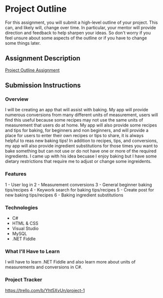 # Project Outline
For this assignment, you will submit a high-level outline of your project. This can, and likely will, change over time. In particular, your mentor will provide direction and feedback to help sharpen your ideas. So don't worry if you feel unsure about some aspects of the outline or if you have to change some things later.

## Assignment Description
[Project Outline Assignment](https://education.launchcode.org/liftoff/modules/assignments/project-outline)

## Submission Instructions

### Overview
I will be creating an app that will assist with baking. My app will provide numerous conversions from many different units of measurement, users will find this useful because some recipes may not use the same units of measurement that users do at home. My app will also provide some recipes and tips for baking, for beginners and non beginners, and will provide a place for users to enter their own recipes or tips to share, it is always helpful to reas new baking tips! In addition to recipes, tips, and conversions, my app will also provide ingredient substitutions for those times you want to bake something but can not use or do not have one or more of the required ingredients. I came up with his idea becuase I enjoy baking but I have some dietary restrictions that require me to adjust or change some ingreidents.

### Features
1 - User log in
2 - Measurement conversions
3 - General beginner baking tips/recipes
4 - Keywork search for baking tips/recipes
5 - Create post for new baking tips/recipes
6 - Baking ingredient substitutions

### Technologies
- C#
- HTML & CSS
- Visual Studio
- MySQL
- .NET Fiddle

### What I'll Have to Learn
I will have to learn .NET Fiddle and also learn more about units of measurements and conversions in C#.

### Project Tracker
https://trello.com/b/Yht5XvUn/project-1
